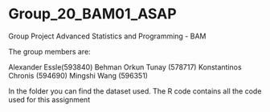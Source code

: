 # Group_20_BAM01_ASAP
Group Project Advanced Statistics and Programming - BAM

The group members are:

Alexander Essle(593840)
Behman Orkun Tunay (578717)
Konstantinos Chronis (594690)
Mingshi Wang (596351)


In the folder you can find the dataset used.
The R code contains all the code used for this assignment
